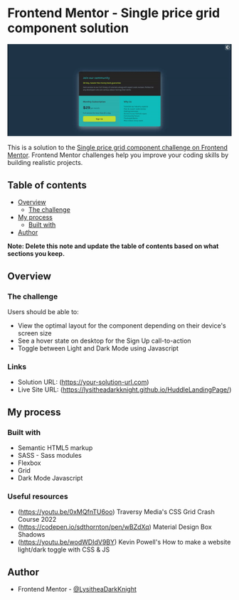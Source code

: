 # Frontend Mentor - Single price grid component solution

![Design preview for the Single price grid coding challenge](./design/design-dark-mode-toggle.gif)

This is a solution to the [Single price grid component challenge on Frontend Mentor](https://www.frontendmentor.io/challenges/single-price-grid-component-5ce41129d0ff452fec5abbbc). Frontend Mentor challenges help you improve your coding skills by building realistic projects. 

## Table of contents

- [Overview](#overview)
  - [The challenge](#the-challenge)
- [My process](#my-process)
  - [Built with](#built-with)
- [Author](#author)

**Note: Delete this note and update the table of contents based on what sections you keep.**

## Overview

### The challenge

Users should be able to:

- View the optimal layout for the component depending on their device's screen size
- See a hover state on desktop for the Sign Up call-to-action
- Toggle between Light and Dark Mode using Javascript

### Links

- Solution URL: (https://your-solution-url.com)
- Live Site URL: (https://lysitheadarkknight.github.io/HuddleLandingPage/)

## My process

### Built with

- Semantic HTML5 markup
- SASS - Sass modules
- Flexbox
- Grid
- Dark Mode Javascript

### Useful resources

- (https://youtu.be/0xMQfnTU6oo) Traversy Media's CSS Grid Crash Course 2022
- (https://codepen.io/sdthornton/pen/wBZdXq) Material Design Box Shadows
- (https://youtu.be/wodWDIdV9BY) Kevin Powell's How to make a website light/dark toggle with CSS & JS

## Author

- Frontend Mentor - [@LysitheaDarkKnight](https://www.frontendmentor.io/profile/@LysitheaDarkKnight)
